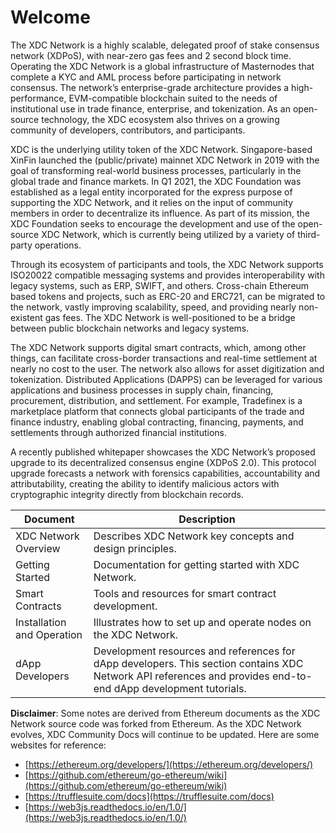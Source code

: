 # Welcome

The XDC Network is a highly scalable, delegated proof of stake consensus network (XDPoS), with near-zero gas fees and 2 second block time. Operating the XDC Network is a global infrastructure of Masternodes that complete a KYC and AML process before participating in network consensus. The network’s enterprise-grade architecture provides a high-performance, EVM-compatible blockchain suited to the needs of institutional use in trade finance, enterprise, and tokenization. As an open-source technology, the XDC ecosystem also thrives on a growing community of developers, contributors, and participants. 

XDC is the underlying utility token of the XDC Network. Singapore-based XinFin launched the (public/private) mainnet XDC Network in 2019 with the goal of transforming real-world business processes, particularly in the global trade and finance markets. In Q1 2021, the XDC Foundation was established as a legal entity incorporated for the express purpose of supporting the XDC Network, and it relies on the input of community members in order to decentralize its influence. As part of its mission, the XDC Foundation seeks to encourage the development and use of the open-source XDC Network, which is currently being utilized by a variety of third-party operations.

Through its ecosystem of participants and tools, the XDC Network supports ISO20022 compatible messaging systems and provides interoperability with legacy systems, such as ERP, SWIFT, and others. Cross-chain Ethereum based tokens and projects, such as ERC-20 and ERC721, can be migrated to the network, vastly improving scalability, speed, and providing nearly non-existent gas fees. The XDC Network is well-positioned to be a bridge between public blockchain networks and legacy systems.

The XDC Network supports digital smart contracts, which, among other things, can facilitate cross-border transactions and real-time settlement at nearly no cost to the user. The network also allows for asset digitization and tokenization. Distributed Applications (DAPPS) can be leveraged for various applications and business processes in supply chain, financing, procurement, distribution, and settlement. For example, Tradefinex is a marketplace platform that connects global participants of the trade and finance industry, enabling global contracting, financing, payments, and settlements through authorized financial institutions.

A recently published whitepaper showcases the XDC Network’s proposed upgrade to its decentralized consensus engine (XDPoS 2.0). This protocol upgrade forecasts a network with forensics capabilities, accountability and attributability, creating the ability to identify malicious actors with cryptographic integrity directly from blockchain records.

| Document                   | Description                                                                                                                                                    |
| -------------------------- | -------------------------------------------------------------------------------------------------------------------------------------------------------------- |
| XDC Network Overview       | Describes XDC Network key concepts and design principles.                                                                                                      |
| Getting Started            | Documentation for getting started with XDC Network.                                                                                                            |
| Smart Contracts            | Tools and resources for smart contract development.                                                                                                            |
| Installation and Operation | Illustrates how to set up and operate nodes on the XDC Network.                                                                                                |
| dApp Developers            | Development resources and references for dApp developers. This section contains XDC Network API references and provides end-to-end dApp development tutorials. |

**Disclaimer**: Some notes are derived from Ethereum documents as the XDC Network source code was forked from Ethereum. As the XDC Network evolves, XDC Community Docs will continue to be updated. Here are some websites for reference:

* [https://ethereum.org/developers/](https://ethereum.org/developers/)
* [https://github.com/ethereum/go-ethereum/wiki](https://github.com/ethereum/go-ethereum/wiki)
* [https://trufflesuite.com/docs](https://trufflesuite.com/docs)
* [https://web3js.readthedocs.io/en/1.0/](https://web3js.readthedocs.io/en/1.0/)
